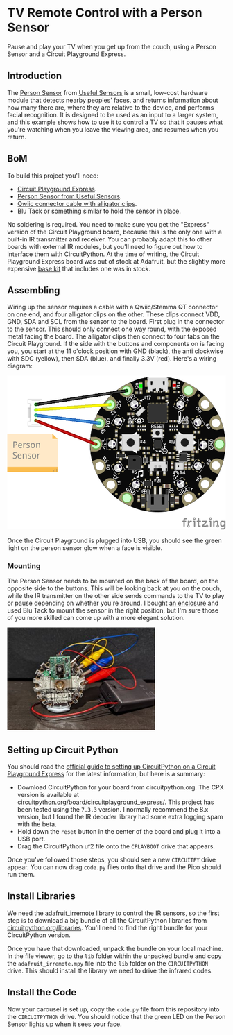 # TV Remote Control with a Person Sensor

Pause and play your TV when you get up from the couch, using a Person Sensor and a Circuit Playground Express.

## Introduction

The [Person Sensor](https://usfl.ink/ps) from [Useful Sensors](https://usefulsensors.com)
is a small, low-cost hardware module that detects nearby peoples’ faces, and
returns information about how many there are, where they are relative to the
device, and performs facial recognition. It is designed to be used as an input
to a larger system, and this example shows how to use it to control a TV so that
it pauses what you're watching when you leave the viewing area, and resumes when
you return.

## BoM

To build this project you'll need:

 - [Circuit Playground Express](https://www.adafruit.com/product/3333).
 - [Person Sensor from Useful Sensors](https://usfl.ink/ps).
 - [Qwiic connector cable with alligator clips](https://www.adafruit.com/product/4398).
 - Blu Tack or something similar to hold the sensor in place.

No soldering is required. You need to make sure you get the "Express" version of
the Circuit Playground board, because this is the only one with a built-in IR
transmitter and receiver. You can probably adapt this to other boards with
external IR modules, but you'll need to figure out how to interface them with
CircuitPython. At the time of writing, the Circuit Playground Express board was
out of stock at Adafruit, but the slightly more expensive [base kit](https://www.adafruit.com/product/3517)
that includes one was in stock.

## Assembling

Wiring up the sensor requires a cable with a Qwiic/Stemma QT connector on one
end, and four alligator clips on the other. These clips connect VDD, GND, SDA
and SCL from the sensor to the board. First plug in the connector to the sensor.
This should only connect one way round, with the exposed metal facing the board.
The alligator clips then connect to four tabs on the Circuit Playground. If the
side with the buttons and components on is facing you, you start at the 11 
o'clock position with GND (black), the anti clockwise with SDC (yellow), then
SDA (blue), and finally 3.3V (red). Here's a wiring diagram:

![Person Sensor TV Remote Wiring Diagram](pico_person_sensor_tv_remote_bb.png)

Once the Circuit Playground is plugged into USB, you should see the green light
on the person sensor glow when a face is visible.

### Mounting

The Person Sensor needs to be mounted on the back of the board, on the opposite
side to the buttons. This will be looking back at you on the couch, while the IR
transmitter on the other side sends commands to the TV to play or pause
depending on whether you're around. I bought [an enclosure](https://www.adafruit.com/product/3915)
and used Blu Tack to mount the sensor in the right position, but I'm sure those
of you more skilled can come up with a more elegant solution.

![Blu Tack mounting horror](tv_sensor_mounting.jpg)

## Setting up Circuit Python

You should read the [official guide to setting up CircuitPython on a Circuit Playground Express](hhttps://learn.adafruit.com/adafruit-circuit-playground-express/circuitpython-quickstart)
for the latest information, but here is a summary:

 - Download CircuitPython for your board from circuitpython.org. The CPX
 version is available at [circuitpython.org/board/circuitplayground_express/](https://circuitpython.org/board/circuitplayground_express/).
 This project has been tested using the `7.3.3` version. I normally recommend
 the 8.x version, but I found the IR decoder library had some extra logging
 spam with the beta.
 - Hold down the `reset` button in the center of the board and plug it into a USB port.
 - Drag the CircuitPython uf2 file onto the `CPLAYBOOT` drive that appears.

Once you've followed those steps, you should see a new `CIRCUITPY` drive appear.
You can now drag `code.py` files onto that drive and the Pico should run them.

## Install Libraries

We need the [adafruit_irremote library](https://docs.circuitpython.org/projects/irremote/en/latest/)
to control the IR sensors, so the first step is to download a big bundle of all
the CircuitPython libraries from [circuitpython.org/libraries](https://circuitpython.org/libraries).
You'll need to find the right bundle for your CircuitPython version.

Once you have that downloaded, unpack the bundle on your local machine. In the
file viewer, go to the `lib` folder within the unpacked bundle and copy the
`adafruit_irremote.mpy` file into the `lib` folder on the `CIRCUITPYTHON` drive.
This should install the library we need to drive the infrared codes.

## Install the Code

Now your carousel is set up, copy the `code.py` file from this repository into
the `CIRCUITPYTHON` drive. You should notice that the green LED on the Person
Sensor lights up when it sees your face.
